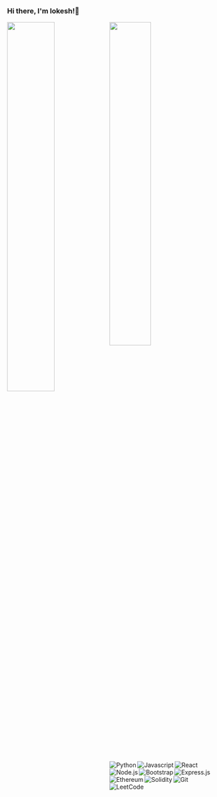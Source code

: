 ### Hi there, I'm lokesh!👋

<img align = "left" width="47%"  style="padding-bottom : 10px;" src="https://github-readme-stats.vercel.app/api?username=lokeshhh-10&show_icons=true&theme=radical" />
<img align = "bottom" width="44%" style="padding-bottom : 10px;" src= "https://github-readme-stats.vercel.app/api/top-langs/?username=lokeshhh-10&layout=compact" />


<img alt="Python" align = "left" src ="https://img.shields.io/badge/python-3670A0?style=for-the-badge&logo=python&logoColor=ffdd54" />
<img alt="Javascript" align = "left" src ="https://img.shields.io/badge/javascript-%23323330.svg?style=for-the-badge&logo=javascript&logoColor=%23F7DF1E" />
<img alt="React" align = "left" src ="https://img.shields.io/badge/react-%2320232a.svg?style=for-the-badge&logo=react&logoColor=%2361DAFB" />
<img alt="Express.js" align = "bottom" src ="https://img.shields.io/badge/express.js-%23404d59.svg?style=for-the-badge&logo=express&logoColor=%2361DAFB" />
<img alt="Node.js" align = "left" src ="https://img.shields.io/badge/node.js-6DA55F?style=for-the-badge&logo=node.js&logoColor=white" />
<img alt="Bootstrap" align = "left" src ="https://img.shields.io/badge/bootstrap-%23563D7C.svg?style=for-the-badge&logo=bootstrap&logoColor=white" />
<img alt="Ethereum" align = "left" src ="https://img.shields.io/badge/Ethereum-3C3C3D?style=for-the-badge&logo=Ethereum&logoColor=white" />
<img alt="Solidity"  align = "left" src ="https://img.shields.io/badge/Solidity-%23363636.svg?style=for-the-badge&logo=solidity&logoColor=white" />
<img alt="Git"  align = "left" src ="https://img.shields.io/badge/git-%23F05033.svg?style=for-the-badge&logo=git&logoColor=white" />
<img alt="LeetCode"  align = "left" src ="https://img.shields.io/badge/LeetCode-000000?style=for-the-badge&logo=LeetCode&logoColor=#d16c06" />
<!-- <img alt= "Figma" align = "left" src = "https://img.shields.io/badge/figma-%23F24E1E.svg?style=for-the-badge&logo=figma&logoColor=white" /> -->




<!--
**lokeshwaran26/lokeshwaran26** is a ✨ _special_ ✨ repository because its `README.md` (this file) appears on your GitHub profile.

Here are some ideas to get you started:

- 🔭 I’m currently working on ...
- 🌱 I’m currently learning ...
- 👯 I’m looking to collaborate on ...
- 🤔 I’m looking for help with ...
- 💬 Ask me about ...
- 📫 How to reach me: ...
- 😄 Pronouns: ...
- ⚡ Fun fact: ...
-->
